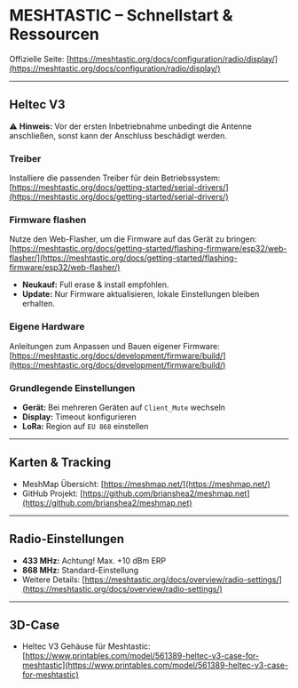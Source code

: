 # MESHTASTIC – Schnellstart & Ressourcen

Offizielle Seite: [https://meshtastic.org/docs/configuration/radio/display/](https://meshtastic.org/docs/configuration/radio/display/)

---

## Heltec V3

⚠️ **Hinweis:** Vor der ersten Inbetriebnahme unbedingt die Antenne anschließen, sonst kann der Anschluss beschädigt werden.

### Treiber

Installiere die passenden Treiber für dein Betriebssystem:
[https://meshtastic.org/docs/getting-started/serial-drivers/](https://meshtastic.org/docs/getting-started/serial-drivers/)

### Firmware flashen

Nutze den Web-Flasher, um die Firmware auf das Gerät zu bringen:
[https://meshtastic.org/docs/getting-started/flashing-firmware/esp32/web-flasher/](https://meshtastic.org/docs/getting-started/flashing-firmware/esp32/web-flasher/)

* **Neukauf:** Full erase & install empfohlen.
* **Update:** Nur Firmware aktualisieren, lokale Einstellungen bleiben erhalten.

### Eigene Hardware

Anleitungen zum Anpassen und Bauen eigener Firmware:
[https://meshtastic.org/docs/development/firmware/build/](https://meshtastic.org/docs/development/firmware/build/)

### Grundlegende Einstellungen

* **Gerät:** Bei mehreren Geräten auf `Client_Mute` wechseln
* **Display:** Timeout konfigurieren
* **LoRa:** Region auf `EU 868` einstellen

---

## Karten & Tracking

* MeshMap Übersicht: [https://meshmap.net/](https://meshmap.net/)
* GitHub Projekt: [https://github.com/brianshea2/meshmap.net](https://github.com/brianshea2/meshmap.net)

---

## Radio-Einstellungen

* **433 MHz:** Achtung! Max. +10 dBm ERP
* **868 MHz:** Standard-Einstellung
* Weitere Details: [https://meshtastic.org/docs/overview/radio-settings/](https://meshtastic.org/docs/overview/radio-settings/)

---

## 3D-Case

* Heltec V3 Gehäuse für Meshtastic: [https://www.printables.com/model/561389-heltec-v3-case-for-meshtastic](https://www.printables.com/model/561389-heltec-v3-case-for-meshtastic)



